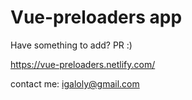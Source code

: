 # Vue-preloaders app
Have something to add? 
PR :)

https://vue-preloaders.netlify.com/

contact me: igaloly@gmail.com
